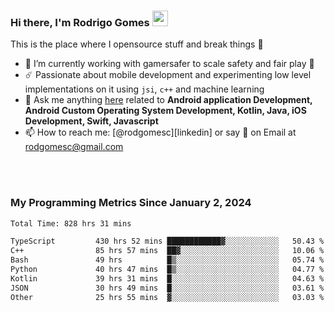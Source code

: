 
### Hi there, I'm Rodrigo Gomes <img src="https://media.giphy.com/media/hvRJCLFzcasrR4ia7z/giphy.gif" width="25px">
This is the place where I opensource stuff and break things 🤣
- 🔭 I’m currently working with gamersafer to scale safety and fair play 💜
- ☄️ Passionate about mobile development and experimenting low level implementations on it using `jsi`, `c++` and machine learning
- 💬 Ask me anything [here](https://github.com/rodgomesc/rodgomesc/issues) related to <b>Android application Development, Android Custom Operating System Development, Kotlin, Java, iOS Development, Swift, Javascript</b>
- 📫 How to reach me: [@rodgomesc][linkedin] or say 👋 on Email at [rodgomesc@gmail.com](mailto:rodgomesc@gmail.com)


<br/>

<!-- 
<picture>
  <img src="/github-metrics.svg" alt="Metrics">
</picture>
-->

</br>

### My Programming Metrics Since January 2, 2024 


<!--START_SECTION:waka-->

```txt
Total Time: 828 hrs 31 mins

TypeScript         430 hrs 52 mins ████████████▓░░░░░░░░░░░░   50.43 %
C++                85 hrs 57 mins  ██▓░░░░░░░░░░░░░░░░░░░░░░   10.06 %
Bash               49 hrs          █▒░░░░░░░░░░░░░░░░░░░░░░░   05.74 %
Python             40 hrs 47 mins  █▒░░░░░░░░░░░░░░░░░░░░░░░   04.77 %
Kotlin             39 hrs 31 mins  █░░░░░░░░░░░░░░░░░░░░░░░░   04.63 %
JSON               30 hrs 49 mins  █░░░░░░░░░░░░░░░░░░░░░░░░   03.61 %
Other              25 hrs 55 mins  ▓░░░░░░░░░░░░░░░░░░░░░░░░   03.03 %
```

<!--END_SECTION:waka-->
